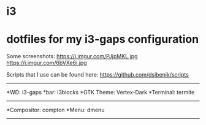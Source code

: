 # i3

dotfiles for my i3-gaps configuration
========

Some screenshots: 
https://i.imgur.com/PJjpMKL.jpg
https://i.imgur.com/6bVXe6i.jpg

Scripts that I use can be found here: https://github.com/dsibenik/scripts

--------

*WD: i3-gaps
*bar: i3blocks
*GTK Theme: Vertex-Dark
*Terminal: termite

--------

*Compositor: compton
*Menu: dmenu

-------
